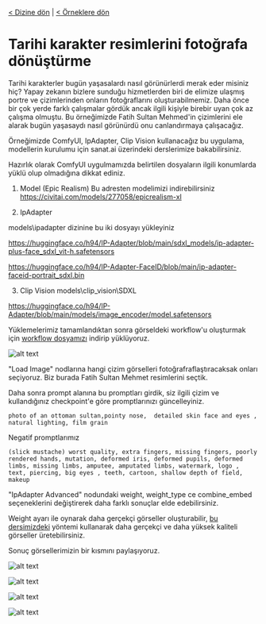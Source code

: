<a href="/">< Dizine dön</a> | <a href="/ornekler">< Örneklere dön</a>

# Tarihi karakter resimlerini fotoğrafa dönüştürme

Tarihi karakterler bugün yaşasalardı nasıl görünürlerdi merak eder misiniz hiç? Yapay zekanın bizlere sunduğu hizmetlerden biri de elimize ulaşmış portre ve çizimlerinden onların fotoğraflarını oluşturabilmemiz. Daha önce bir çok yerde farklı çalışmalar gördük ancak ilgili kişiyle birebir uyan çok az çalışma olmuştu. Bu örneğimizde Fatih Sultan Mehmed'in çizimlerini ele alarak bugün yaşasaydı nasıl görünürdü onu canlandırmaya çalışacağız. 

Örneğimizde ComfyUI, IpAdapter, Clip Vision kullanacağız bu uygulama, modellerin kurulumu için sanat.ai üzerindeki derslerimize bakabilirsiniz.

Hazırlık olarak ComfyUI uygulmamızda belirtilen dosyaların ilgili konumlarda yüklü olup olmadığına dikkat ediniz.

1) Model (Epic Realism) 
Bu adresten modelimizi indirebilirsiniz https://civitai.com/models/277058/epicrealism-xl 

2) IpAdapter

models\ipadapter dizinine bu iki dosyayı yükleyiniz

https://huggingface.co/h94/IP-Adapter/blob/main/sdxl_models/ip-adapter-plus-face_sdxl_vit-h.safetensors

https://huggingface.co/h94/IP-Adapter-FaceID/blob/main/ip-adapter-faceid-portrait_sdxl.bin

3) Clip Vision
models\clip_vision\SDXL

https://huggingface.co/h94/IP-Adapter/blob/main/models/image_encoder/model.safetensors

Yüklemelerimiz tamamlandıktan sonra görseldeki workflow'u oluşturmak için [workflow dosyamızı](../gorseller/workflow/fatih-ip-adapter.json) indirip yüklüyoruz.

![alt text](../gorseller/ipadapter-1.png)

"Load Image" nodlarına hangi çizim görselleri fotoğrafraflaştıracaksak onları seçiyoruz. Biz burada Fatih Sultan Mehmet resimlerini seçtik.

Daha sonra prompt alanına bu promptları girdik, siz ilgili çizim ve kullandığınız checkpoint'e göre promptlarınızı güncelleyiniz.

`photo of an ottoman sultan,pointy nose,  detailed skin face and eyes , natural lighting, film grain`

Negatif promptlarımız

`(slick mustache) worst quality, extra fingers, missing fingers, poorly rendered hands, mutation, deformed iris, deformed pupils, deformed limbs, missing limbs, amputee, amputated limbs, watermark, logo , text, piercing, big eyes , teeth, cartoon, shallow depth of field, makeup`

"IpAdapter Advanced" nodundaki weight, weight_type ce combine_embed seçeneklerini değiştirerek daha farklı sonuçlar elde edebilirsiniz.

Weight ayarı ile oynarak daha gerçekçi görseller oluşturabilir, [bu dersimizdeki](https://github.com/aokocax/100-ornekle-yapay-zeka-ile-gorsel-tasarimi/blob/main/ornekler/fotograf-buyutme-supir.md) yöntemi kullanarak daha gerçekçi ve daha yüksek kaliteli görseller üretebilirsiniz.

Sonuç görsellerimizin bir kısmını paylaşıyoruz. 

![alt text](../gorseller/ipadapter-sonuc-1.png) 

![alt text](../gorseller/ipadapter-sonuc-3.png)

![alt text](../gorseller/ipadapter-sonuc-4.png) 
 
![alt text](../gorseller/ipdapter-sonuc-2.png)


